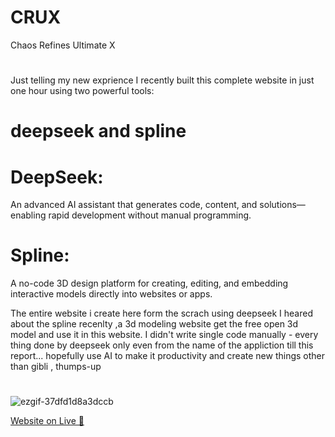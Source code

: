 # CRUX
Chaos Refines Ultimate X

#
Just telling my new exprience
I recently built this complete website in just one hour using two powerful tools:
# deepseek and spline 
# DeepSeek:
An advanced AI assistant that generates code, content, and solutions—enabling rapid development without manual programming.

# Spline:
A no-code 3D design platform for creating, editing, and embedding interactive models directly into websites or apps.

The entire website i create here form the scrach using deepseek 
I heared about the spline recenlty ,a 3d modeling website  get the free open 3d model and use it in this website.
I didn't write single code manually - every thing done by deepseek only even from the name of the appliction
till this report...
hopefully use AI to make it productivity and create new things other than gibli , thumps-up 

#
![ezgif-37dfd1d8a3dccb](https://github.com/user-attachments/assets/77272765-d5b6-42e6-81a5-fe0e76f8168b)

[Website on Live 🔗](https://ponraj-dev.github.io/CRUX/)

